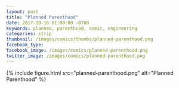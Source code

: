 ```yaml
---
layout: post
title: "Planned Parenthood"
date: 2017-10-16 01:00:00 -0700
keywords: planned, parenthood, comic, engineering
categories: strip
thumbnail: /images/comics/thumbs/planned-parenthood.png
facebook_type: 
facebook_image: /images/comics/planned-parenthood.png
twitter_image: /images/comics/planned-parenthood.png
---
```


{% include figure.html src="planned-parenthood.png" alt="Planned Parenthood" %}
